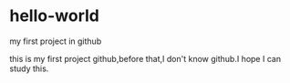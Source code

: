 # hello-world
my first project in github

this is my first project github,before that,I don't know github.I hope I can study this.
